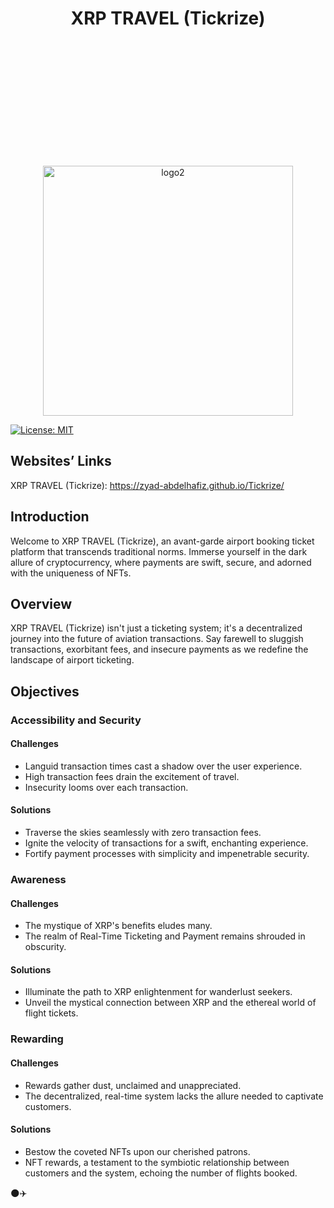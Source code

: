 <h1 align="center">XRP TRAVEL (Tickrize)</h1>

<p align="center">
 <img src="https://i.ibb.co/SNWbLjV/tickrize-high-resolution-logo-transparent-4.png" alt="logo2" width="400" style="margin-top:200px;">

</p>

[![License: MIT](https://img.shields.io/badge/License-MIT-yellow.svg)](https://opensource.org/licenses/MIT)


## Websites’ Links

XRP TRAVEL (Tickrize): https://zyad-abdelhafiz.github.io/Tickrize/


## Introduction

Welcome to XRP TRAVEL (Tickrize), an avant-garde airport booking ticket platform that transcends traditional norms. Immerse yourself in the dark allure of cryptocurrency, where payments are swift, secure, and adorned with the uniqueness of NFTs.

## Overview

XRP TRAVEL (Tickrize) isn't just a ticketing system; it's a decentralized journey into the future of aviation transactions. Say farewell to sluggish transactions, exorbitant fees, and insecure payments as we redefine the landscape of airport ticketing.

## Objectives

### Accessibility and Security

#### Challenges
- Languid transaction times cast a shadow over the user experience.
- High transaction fees drain the excitement of travel.
- Insecurity looms over each transaction.

#### Solutions
- Traverse the skies seamlessly with zero transaction fees.
- Ignite the velocity of transactions for a swift, enchanting experience.
- Fortify payment processes with simplicity and impenetrable security.

### Awareness

#### Challenges
- The mystique of XRP's benefits eludes many.
- The realm of Real-Time Ticketing and Payment remains shrouded in obscurity.

#### Solutions
- Illuminate the path to XRP enlightenment for wanderlust seekers.
- Unveil the mystical connection between XRP and the ethereal world of flight tickets.

### Rewarding

#### Challenges
- Rewards gather dust, unclaimed and unappreciated.
- The decentralized, real-time system lacks the allure needed to captivate customers.

#### Solutions
- Bestow the coveted NFTs upon our cherished patrons.
- NFT rewards, a testament to the symbiotic relationship between customers and the system, echoing the number of flights booked.

🌑✈️
